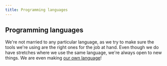 ```yaml
---
title: Programming languages
---
```

## Programming languages

We're not married to any particular language, as we try to make sure the tools we're using are the right ones for the job at hand. Even though we do have stretches where we use the same language, we're always open to new things. We are even making [our own language](http://crystal-lang.org/)!
